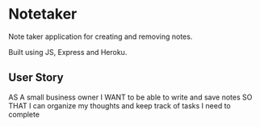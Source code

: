 # Notetaker

Note taker application for creating and removing notes.

Built using JS, Express and Heroku.

## User Story

AS A small business owner I WANT to be able to write and save notes SO THAT I can organize my thoughts and keep track of tasks I need to complete

